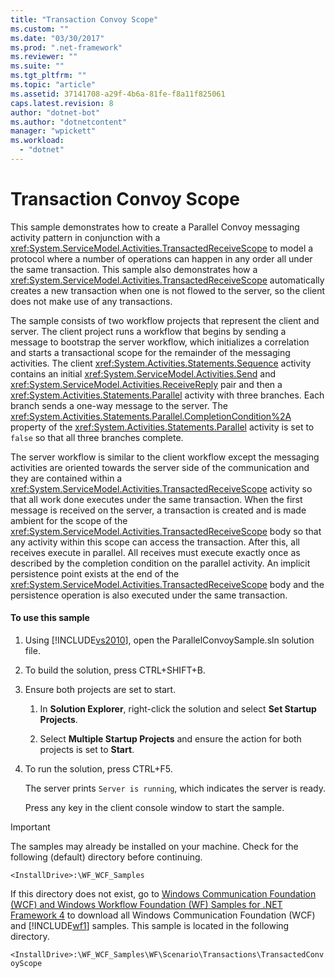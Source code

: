 ```yaml
---
title: "Transaction Convoy Scope"
ms.custom: ""
ms.date: "03/30/2017"
ms.prod: ".net-framework"
ms.reviewer: ""
ms.suite: ""
ms.tgt_pltfrm: ""
ms.topic: "article"
ms.assetid: 37141708-a29f-4b6a-81fe-f8a11f825061
caps.latest.revision: 8
author: "dotnet-bot"
ms.author: "dotnetcontent"
manager: "wpickett"
ms.workload: 
  - "dotnet"
---
```

# Transaction Convoy Scope
This sample demonstrates how to create a Parallel Convoy messaging activity pattern in conjunction with a <xref:System.ServiceModel.Activities.TransactedReceiveScope> to model a protocol where a number of operations can happen in any order all under the same transaction. This sample also demonstrates how a <xref:System.ServiceModel.Activities.TransactedReceiveScope> automatically creates a new transaction when one is not flowed to the server, so the client does not make use of any transactions.  
  
 The sample consists of two workflow projects that represent the client and server. The client project runs a workflow that begins by sending a message to bootstrap the server workflow, which initializes a correlation and starts a transactional scope for the remainder of the messaging activities. The client <xref:System.Activities.Statements.Sequence> activity contains an initial <xref:System.ServiceModel.Activities.Send> and <xref:System.ServiceModel.Activities.ReceiveReply> pair and then a <xref:System.Activities.Statements.Parallel> activity with three branches. Each branch sends a one-way message to the server. The <xref:System.Activities.Statements.Parallel.CompletionCondition%2A> property of the <xref:System.Activities.Statements.Parallel> activity is set to `false` so that all three branches complete.  
  
 The server workflow is similar to the client workflow except the messaging activities are oriented towards the server side of the communication and they are contained within a <xref:System.ServiceModel.Activities.TransactedReceiveScope> activity so that all work done executes under the same transaction. When the first message is received on the server, a transaction is created and is made ambient for the scope of the <xref:System.ServiceModel.Activities.TransactedReceiveScope> body so that any activity within this scope can access the transaction. After this, all receives execute in parallel. All receives must execute exactly once as described by the completion condition on the parallel activity. An implicit persistence point exists at the end of the <xref:System.ServiceModel.Activities.TransactedReceiveScope> body and the persistence operation is also executed under the same transaction.  
  
#### To use this sample  
  
1.  Using [!INCLUDE[vs2010](../../../../includes/vs2010-md.md)], open the ParallelConvoySample.sln solution file.  
  
2.  To build the solution, press CTRL+SHIFT+B.  
  
3.  Ensure both projects are set to start.  
  
    1.  In **Solution Explorer**, right-click the solution and select **Set Startup Projects**.  
  
    2.  Select **Multiple Startup Projects** and ensure the action for both projects is set to **Start**.  
  
4.  To run the solution, press CTRL+F5.  
  
     The server prints `Server is running`, which indicates the server is ready.  
  
     Press any key in the client console window to start the sample.  
  
> [!IMPORTANT]
>  The samples may already be installed on your machine. Check for the following (default) directory before continuing.  
>   
>  `<InstallDrive>:\WF_WCF_Samples`  
>   
>  If this directory does not exist, go to [Windows Communication Foundation (WCF) and Windows Workflow Foundation (WF) Samples for .NET Framework 4](http://go.microsoft.com/fwlink/?LinkId=150780) to download all Windows Communication Foundation (WCF) and [!INCLUDE[wf1](../../../../includes/wf1-md.md)] samples. This sample is located in the following directory.  
>   
>  `<InstallDrive>:\WF_WCF_Samples\WF\Scenario\Transactions\TransactedConvoyScope`